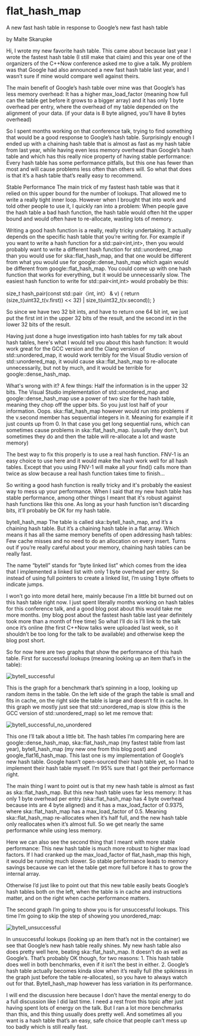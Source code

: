 # flat_hash_map

A new fast hash table in response to Google’s new fast hash table

by Malte Skarupke

Hi, I wrote my new favorite hash table. This came about because last year I wrote the fastest hash table (I still make that claim) and this year one of the organizers of the C++Now conference asked me to give a talk. My problem was that Google had also announced a new fast hash table last year, and I wasn’t sure if mine would compare well against theirs.

The main benefit of Google’s hash table over mine was that Google’s has less memory overhead: It has a higher max_load_factor (meaning how full can the table get before it grows to a bigger array) and it has only 1 byte overhead per entry, where the overhead of my table depended on the alignment of your data. (if your data is 8 byte aligned, you’ll have 8 bytes overhead)

So I spent months working on that conference talk, trying to find something that would be a good response to Google’s hash table. Surprisingly enough I ended up with a chaining hash table that is almost as fast as my hash table from last year, while having even less memory overhead than Google’s hash table and which has this really nice property of having stable performance: Every hash table has some performance pitfalls, but this one has fewer than most and will cause problems less often than others will. So what that does is that it’s a hash table that’s really easy to recommend.


Stable Performance
The main trick of my fastest hash table was that it relied on this upper bound for the number of lookups. That allowed me to write a really tight inner loop. However when I brought that into work and told other people to use it, I quickly ran into a problem: When people gave the hash table a bad hash function, the hash table would often hit the upper bound and would often have to re-allocate, wasting lots of memory.

Writing a good hash function is a really, really tricky undertaking. It actually depends on the specific hash table that you’re writing for. For example if you want to write a hash function for a std::pair<int,int>, then you would probably want to write a different hash function for std::unordered_map than you would use for ska::flat_hash_map, and that one would be different from what you would use for google::dense_hash_map which again would be different from google::flat_hash_map. You could come up with one hash function that works for everything, but it would be unnecessarily slow. The easiest hash function to write for std::pair<int,int> would probably be this:


size_t hash_pair(const std::pair〈int, int〉 & v)
{
    return (size_t(uint32_t(v.first)) << 32)
          | size_t(uint32_t(v.second));
}

So since we have two 32 bit ints, and have to return one 64 bit int, we just put the first int in the upper 32 bits of the result, and the second int in the lower 32 bits of the result.

Having just done a huge investigation into hash tables for my talk about hash tables, here's what I would tell you about this hash function: It would work great for the GCC version and the Clang version of std::unordered_map, it would work terribly for the Visual Studio version of std::unordered_map, it would cause ska::flat_hash_map to re-allocate unnecessarily, but not by much, and it would be terrible for google::dense_hash_map.

What's wrong with it? A few things: Half the information is in the upper 32 bits. The Visual Studio implementation of std::unordered_map and google::dense_hash_map use a power of two size for the hash table, meaning they chop off the upper bits. So you just lost half of your information. Oops. ska::flat_hash_map however would run into problems if the v.second member has sequential integers in it. Meaning for example if it just counts up from 0. In that case you get long sequential runs, which can sometimes cause problems in ska::flat_hash_map. (usually they don't, but sometimes they do and then the table will re-allocate a lot and waste memory)

The best way to fix this properly is to use a real hash function. FNV-1 is an easy choice to use here and it would make the hash work well for all hash tables. Except that you using FNV-1 will make all your find() calls more than twice as slow because a real hash function takes time to finish…

So writing a good hash function is really tricky and it's probably the easiest way to mess up your performance. When I said that my new hash table has stable performance, among other things I meant that it's robust against hash functions like this one. As long as your hash function isn't discarding bits, it'll probably be OK for my hash table.

bytell_hash_map
The table is called ska::bytell_hash_map, and it’s a chaining hash table. But it’s a chaining hash table in a flat array. Which means it has all the same memory benefits of open addressing hash tables: Few cache misses and no need to do an allocation on every insert. Turns out if you’re really careful about your memory, chaining hash tables can be really fast.

The name “bytell” stands for “byte linked list” which comes from the idea that I implemented a linked list with only 1 byte overhead per entry. So instead of using full pointers to create a linked list, I’m using 1 byte offsets to indicate jumps.

I won’t go into more detail here, mainly because I’m a little bit burned out on this hash table right now. I just spent literally months working on hash tables for this conference talk, and a good blog post about this would take me more months. (my blog post about the fastest hash table last year definitely took more than a month of free time) So what I’ll do is I’ll link to the talk once it’s online (the first C++Now talks were uploaded last week, so it shouldn’t be too long for the talk to be available) and otherwise keep the blog post short.

So for now here are two graphs that show the performance of this hash table. First for successful lookups (meaning looking up an item that’s in the table):

![bytell_successful](graphs/bytell_successful?raw=true "bytell_successful")

This is the graph for a benchmark that’s spinning in a loop, looking up random items in the table. On the left side of the graph the table is small and fits in cache, on the right side the table is large and doesn’t fit in cache. In this graph we mostly just see that std::unordered_map is slow (this is the GCC version of std::unordered_map) so let me remove that:

 

![bytell_successful_no_unordered](graphs/bytell_successful_no_unordered?raw=true "bytell_successful_no_unordered")


This one I’ll talk about a little bit. The hash tables I’m comparing here are google::dense_hash_map, ska::flat_hash_map (my fastest table from last year), bytell_hash_map (my new one from this blog post) and google_flat16_hash_map. This last one is my implementation of Google’s new hash table. Google hasn’t open-sourced their hash table yet, so I had to implement their hash table myself. I’m 95% sure that I got their performance right.

The main thing I want to point out is that my new hash table is almost as fast as ska::flat_hash_map. But this new hash table uses far less memory: It has only 1 byte overhead per entry (ska::flat_hash_map has 4 byte overhead because ints are 4 byte aligned) and it has a max_load_factor of 0.9375, where ska::flat_hash_map has a max_load_factor of 0.5. Meaning ska::flat_hash_map re-allocates when it’s half full, and the new hash table only reallocates when it’s almost full. So we get nearly the same performance while using less memory.

Here we can also see the second thing that I meant with more stable performance: This new hash table is much more robust to higher max load factors. If I had cranked up the max_load_factor of flat_hash_map this high, it would be running much slower. So stable performance leads to memory savings because we can let the table get more full before it has to grow the internal array.

Otherwise I’d just like to point out that this new table easily beats Google’s hash tables both on the left, when the table is in cache and instructions matter, and on the right when cache performance matters.

The second graph I’m going to show you is for unsuccessful lookups. This time I’m going to skip the step of showing you unordered_map:

![bytell_unsuccessful](graphs/bytell_unsuccessful?raw=true "bytell_unsuccessful")

In unsuccessful lookups (looking up an item that’s not in the container) we see that Google’s new hash table really shines. My new hash table also does pretty well here, beating ska::flat_hash_map. It doesn’t do as well as Google’s. That’s probably OK though, for two reasons: 1. This hash table does well in both benchmarks, even if it isn’t the best in either. 2. Google’s hash table actually becomes kinda slow when it’s really full (the spikiness in the graph just before the table re-allocates), so you have to always watch out for that. Bytell_hash_map however has less variation in its performance.

I will end the discussion here because I don’t have the mental energy to do a full discussion like I did last time. I need a rest from this topic after just having spent lots of energy on the talk. But I ran a lot more benchmarks than this, and this thing usually does pretty well. And sometimes all you want is a hash table that’s an easy, safe choice that people can’t mess up too badly which is still really fast.
